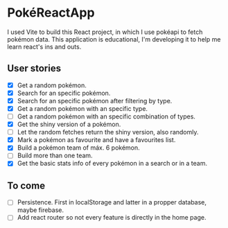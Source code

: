 # PokéReactApp
I used Vite to build this React project, in which I use pokéapi to fetch pokémon data. This application is educational, I'm developing it to help me learn react's ins and outs.
## User stories
- [x] Get a random pokémon.
- [x] Search for an specific pokémon.
- [x] Search for an specific pokémon after filtering by type.
- [x] Get a random pokémon with an specific type.
- [ ] Get a random pokémon with an specific combination of types.
- [x] Get the shiny version of a pokémon.
- [ ] Let the random fetches return the shiny version, also randomly.
- [x] Mark a pokémon as favourite and have a favourites list.
- [x] Build a pokémon team of máx. 6 pokémon.
- [ ] Build more than one team.
- [x] Get the basic stats info of every pokémon in a search or in a team.

## To come
- [ ] Persistence. First in localStorage and latter in a propper database, maybe firebase.
- [ ] Add react router so not every feature is directly in the home page.